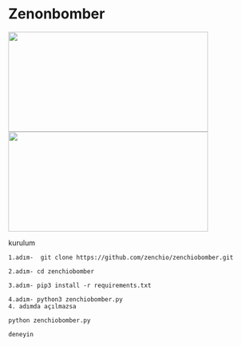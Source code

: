 # Zenonbomber
<img src=https://user-images.githubusercontent.com/51286195/212484738-6abd87d1-d819-429f-845f-9afa83ff1cdb.PNG height="200px" width="400px"/>
<img src=https://user-images.githubusercontent.com/51286195/209442235-7069b8e7-b3f3-4b70-82cb-a86014836be0.png height="200px" width="400px"/>
</h3>

kurulum 

</h3>


```console
1.adım-  git clone https://github.com/zenchio/zenchiobomber.git

2.adım- cd zenchiobomber

3.adım- pip3 install -r requirements.txt

4.adım- python3 zenchiobomber.py 
4. adımda açılmazsa

python zenchiobomber.py

deneyin
```
